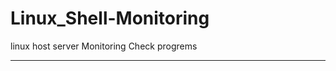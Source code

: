 # Linux_Shell-Monitoring
linux host server Monitoring Check progrems

-------------------------------------------
